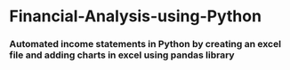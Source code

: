 # Financial-Analysis-using-Python
### Automated income statements in Python by creating an excel file and adding charts in excel using pandas library
